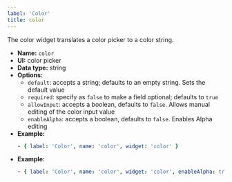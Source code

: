 ```yaml
---
label: 'Color'
title: color
---
```


The color widget translates a color picker to a color string.

- **Name:** `color`
- **UI:** color picker
- **Data type:** string
- **Options:**
  - `default`: accepts a string; defaults to an empty string. Sets the default value
  - `required`: specify as `false` to make a field optional; defaults to `true`
  - `allowInput`: accepts a boolean, defaults to `false`. Allows manual editing of the color input value
  - `enableAlpha`: accepts a boolean, defaults to `false`. Enables Alpha editing
- **Example:**
  ```yaml
  - { label: 'Color', name: 'color', widget: 'color' }
  ```
- **Example:**
  ```yaml
  - { label: 'Color', name: 'color', widget: 'color', enableAlpha: true, allowInput: true }
  ```
